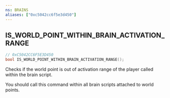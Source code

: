 ```yaml
---
ns: BRAINS
aliases: ["0xc5042cc6f5e3d450"]
---
```

## IS_WORLD_POINT_WITHIN_BRAIN_ACTIVATION_RANGE

```c
// 0xC5042CC6F5E3D450
bool IS_WORLD_POINT_WITHIN_BRAIN_ACTIVATION_RANGE();
```

Checks if the world point is out of activation range of the player called within the brain script.

You should call this command within all brain scripts attached to world points.

